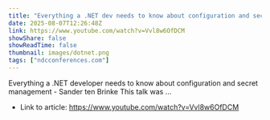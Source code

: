 ```yaml
---
title: "Everything a .NET dev needs to know about configuration and secret management - Sander ten Brinke"
date: 2025-08-07T12:26:48Z
link: https://www.youtube.com/watch?v=Vvl8w6OfDCM
showShare: false
showReadTime: false
thumbnail: images/dotnet.png
tags: ["ndcconferences.com"]
---
```

Everything a .NET developer needs to know about configuration and secret management - Sander ten Brinke This talk was ...

- Link to article: https://www.youtube.com/watch?v=Vvl8w6OfDCM